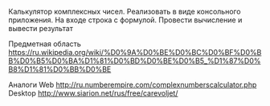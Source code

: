 Калькулятор комплексных чисел. Реализовать в виде консольного приложения. На входе строка с формулой. Провести вычисление и вывести результат
 
Предметная область
https://ru.wikipedia.org/wiki/%D0%9A%D0%BE%D0%BC%D0%BF%D0%BB%D0%B5%D0%BA%D1%81%D0%BD%D0%BE%D0%B5_%D1%87%D0%B8%D1%81%D0%BB%D0%BE
 
Аналоги
Web
http://ru.numberempire.com/complexnumberscalculator.php
Desktop
http://www.siarion.net/rus/free/carevoljet/